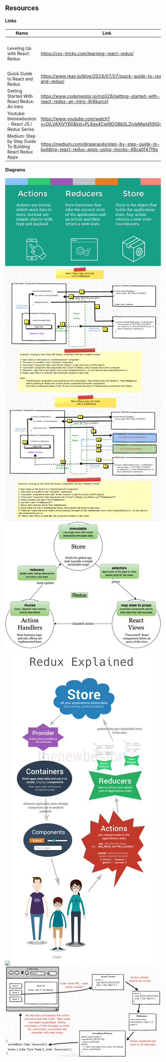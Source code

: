 ## Resources

#### Links
| Name | Link | Notes |
|---------------|-------------------------------------|----------------------------|
| Leveling Up with React: Redux | https://css-tricks.com/learning-react-redux/ | Easy-to-understand explanation of how redux works |
| Quick Guide to React and Redux | https://www.reax.io/blog/2016/07/07/quick-guide-to-react-and-redux/ | *None* |
| Getting Started With React Redux: An Intro | https://www.codementor.io/mz026/getting-started-with-react-redux-an-intro-8r6kurcxf | *None* |
| Youtube: thenewboston - React JS / Redux Series | https://www.youtube.com/watch?v=DiLVAXlVYR0&list=PL6gx4Cwl9DGBbSLZjvleMwldX8jGgXV6a | Easy to understand video series |
| Medium: Step by Step Guide To Building React Redux Apps | https://medium.com/@rajaraodv/step-by-step-guide-to-building-react-redux-apps-using-mocks-48ca0f47f9a | *None* |

#### Diagrams
![](https://raw.githubusercontent.com/zeckdude/code-references/master/img/react/react-redux/a.jpg)
![](https://raw.githubusercontent.com/zeckdude/code-references/master/img/react/react-redux/1.png)
![](https://raw.githubusercontent.com/zeckdude/code-references/master/img/react/react-redux/2.png)
![](https://raw.githubusercontent.com/zeckdude/code-references/master/img/react/react-redux/3.png)
![](https://raw.githubusercontent.com/zeckdude/code-references/master/img/react/react-redux/4.png)
![](https://raw.githubusercontent.com/zeckdude/code-references/master/img/react/react-redux/5.png)
![](https://raw.githubusercontent.com/zeckdude/code-references/master/img/react/react-redux/6.png)

